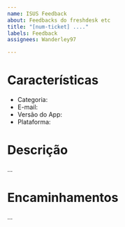 ```yaml
---
name: ISUS Feedback
about: Feedbacks do freshdesk etc
title: "[num-ticket] ...."
labels: Feedback
assignees: Wanderley97

---
```


# Características

- Categoria:
- E-mail:
- Versão do App:
- Plataforma:

# Descrição

...

# Encaminhamentos

...
